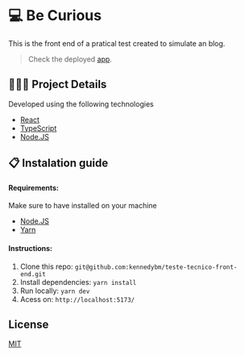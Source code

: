 # 💻 Be Curious

 This is the front end of a pratical test created to simulate an blog. 
 
> Check the deployed [app](https://be-curious-omega.vercel.app/).

## 🧑🏻‍💻 Project Details
Developed using the following technologies
- [React](https://react.dev/)
- [TypeScript](https://www.typescriptlang.org/)
- [Node.JS](https://nodejs.org/en)

##  📋 Instalation guide
#### Requirements:
Make sure to have installed on your machine
- [Node.JS](https://nodejs.org/en)
- [Yarn](https://yarnpkg.com/)

#### Instructions:

1. Clone this repo:
  `git@github.com:kennedybm/teste-tecnico-front-end.git`
1. Install dependencies: 
`yarn install`
3. Run locally: `yarn dev`
4. Acess on: `http://localhost:5173/`

## License

[MIT](https://github.com/kennedybm/teste-tecnico-front-end/blob/main/LICENSE)
